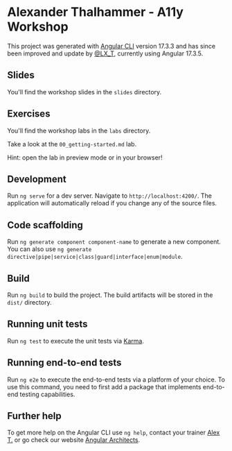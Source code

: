 # Alexander Thalhammer - A11y Workshop

This project was generated with [Angular CLI](https://github.com/angular/angular-cli) version 17.3.3 and has since been improved and update by [@LX_T](https://twitter.com/LX_T), currently using Angular 17.3.5.

## Slides

You'll find the workshop slides in the `slides` directory.

## Exercises

You'll find the workshop labs in the `labs` directory.

Take a look at the `00_getting-started.md` lab.

Hint: open the lab in preview mode or in your browser!

## Development

Run `ng serve` for a dev server. Navigate to `http://localhost:4200/`. The application will automatically reload if you change any of the source files.

## Code scaffolding

Run `ng generate component component-name` to generate a new component. You can also use `ng generate directive|pipe|service|class|guard|interface|enum|module`.

## Build

Run `ng build` to build the project. The build artifacts will be stored in the `dist/` directory.

## Running unit tests

Run `ng test` to execute the unit tests via [Karma](https://karma-runner.github.io).

## Running end-to-end tests

Run `ng e2e` to execute the end-to-end tests via a platform of your choice. To use this command, you need to first add a package that implements end-to-end testing capabilities.

## Further help

To get more help on the Angular CLI use `ng help`, contact your trainer [Alex T.](https://alex.thalhammer.name) or go check our website [Angular Architects](https://www.angulararchitects.io).
